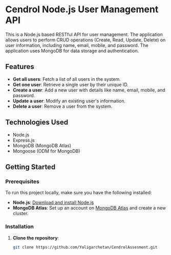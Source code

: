 # Cendrol Node.js User Management API

This is a Node.js based RESTful API for user management. The application allows users to perform CRUD operations (Create, Read, Update, Delete) on user information, including name, email, mobile, and password. The application uses MongoDB for data storage and authentication.

## Features

- **Get all users**: Fetch a list of all users in the system.
- **Get one user**: Retrieve a single user by their unique ID.
- **Create a user**: Add a new user with details like name, email, mobile, and password.
- **Update a user**: Modify an existing user's information.
- **Delete a user**: Remove a user from the system.

## Technologies Used

- Node.js
- Express.js
- MongoDB (MongoDB Atlas)
- Mongoose (ODM for MongoDB)

## Getting Started

### Prerequisites

To run this project locally, make sure you have the following installed:

- **Node.js**: [Download and install Node.js](https://nodejs.org/)
- **MongoDB Atlas**: Set up an account on [MongoDB Atlas](https://www.mongodb.com/cloud/atlas) and create a new cluster.

### Installation

1. **Clone the repository**:
   ```bash
   git clone https://github.com/Yaligarchetan/CendrolAssesment.git
